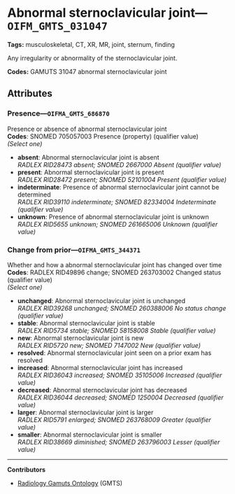 # Abnormal sternoclavicular joint—`OIFM_GMTS_031047`

**Tags:** musculoskeletal, CT, XR, MR, joint, sternum, finding

Any irregularity or abnormality of the sternoclavicular joint.

**Codes:** GAMUTS 31047 abnormal sternoclavicular joint

## Attributes

### Presence—`OIFMA_GMTS_686870`

Presence or absence of abnormal sternoclavicular joint  
**Codes**: SNOMED 705057003 Presence (property) (qualifier value)  
*(Select one)*

- **absent**: Abnormal sternoclavicular joint is absent  
_RADLEX RID28473 absent; SNOMED 2667000 Absent (qualifier value)_
- **present**: Abnormal sternoclavicular joint is present  
_RADLEX RID28472 present; SNOMED 52101004 Present (qualifier value)_
- **indeterminate**: Presence of abnormal sternoclavicular joint cannot be determined  
_RADLEX RID39110 indeterminate; SNOMED 82334004 Indeterminate (qualifier value)_
- **unknown**: Presence of abnormal sternoclavicular joint is unknown  
_RADLEX RID5655 unknown; SNOMED 261665006 Unknown (qualifier value)_

### Change from prior—`OIFMA_GMTS_344371`

Whether and how a abnormal sternoclavicular joint has changed over time  
**Codes**: RADLEX RID49896 change; SNOMED 263703002 Changed status (qualifier value)  
*(Select one)*

- **unchanged**: Abnormal sternoclavicular joint is unchanged  
_RADLEX RID39268 unchanged; SNOMED 260388006 No status change (qualifier value)_
- **stable**: Abnormal sternoclavicular joint is stable  
_RADLEX RID5734 stable; SNOMED 58158008 Stable (qualifier value)_
- **new**: Abnormal sternoclavicular joint is new  
_RADLEX RID5720 new; SNOMED 7147002 New (qualifier value)_
- **resolved**: Abnormal sternoclavicular joint seen on a prior exam has resolved  
- **increased**: Abnormal sternoclavicular joint has increased  
_RADLEX RID36043 increased; SNOMED 35105006 Increased (qualifier value)_
- **decreased**: Abnormal sternoclavicular joint has decreased  
_RADLEX RID36044 decreased; SNOMED 1250004 Decreased (qualifier value)_
- **larger**: Abnormal sternoclavicular joint is larger  
_RADLEX RID5791 enlarged; SNOMED 263768009 Greater (qualifier value)_
- **smaller**: Abnormal sternoclavicular joint is smaller  
_RADLEX RID38669 diminished; SNOMED 263796003 Lesser (qualifier value)_

---

**Contributors**

- [Radiology Gamuts Ontology](https://gamuts.net/) (GMTS)